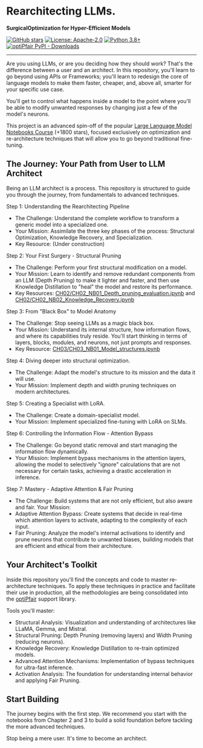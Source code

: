 # Rearchitecting LLMs. 
**SurgicalOptimization for Hyper-Efficient Models**

[![GitHub stars](https://img.shields.io/github/stars/peremartra/Rearchitecting-LLMs?style=social)](https://github.com/peremartra/Rearchitecting-LLMs/stargazers)
[![License: Apache-2.0](https://img.shields.io/badge/License-Apache%202.0-blue.svg)](https://opensource.org/licenses/Apache-2.0)
[![Python 3.8+](https://img.shields.io/badge/python-3.8+-blue.svg)](https://www.python.org/downloads/)
[![optiPfair PyPI - Downloads](https://img.shields.io/pypi/dm/optipfair)](https://pypi.org/project/optipfair/)

---

Are you using LLMs, or are you deciding how they should work? That's the difference between a user and an architect.
In this repository, you'll learn to go beyond using APIs or Frameworks; you'll learn to redesign the core of language models to make them faster, cheaper, and, above all, smarter for your specific use case.

You'll get to control what happens inside a model to the point where you'll be able to modify unwanted responses by changing just a few of the model's neurons.

This project is an advanced spin-off of the popular [Large Language Model Notebooks Course](https://github.com/peremartra/Large-Language-Model-Notebooks-Course) (+1800 stars), focused exclusively on optimization and re-architecture techniques that will allow you to go beyond traditional fine-tuning.

## The Journey: Your Path from User to LLM Architect
Being an LLM architect is a process. This repository is structured to guide you through the journey, from fundamentals to advanced techniques.

Step 1: Understanding the Rearchitecting Pipeline
* The Challenge: Understand the complete workflow to transform a generic model into a specialized one.
* Your Mission: Assimilate the three key phases of the process: Structural Optimization, Knowledge Recovery, and Specialization.
* Key Resource: (Under construction)

Step 2: Your First Surgery - Structural Pruning
* The Challenge: Perform your first structural modification on a model.
* Your Mission: Learn to identify and remove redundant components from an LLM (Depth Pruning) to make it lighter and faster, and then use Knowledge Distillation to "heal" the model and restore its performance.
* Key Resources: [CH02/CH02_NB01_Depth_pruning_evaluation.ipynb](https://github.com/peremartra/Rearchitecting-LLMs/blob/main/CH02/CH02_NB01_Depth_pruning_evaluation.ipynb) and [CH02/CH02_NB02_Knowledge_Recovery.ipynb](https://github.com/peremartra/Rearchitecting-LLMs/blob/main/CH02/CH02_NB02_Knowledge_Recovery.ipynb)

Step 3: From "Black Box" to Model Anatomy
* The Challenge: Stop seeing LLMs as a magic black box.
* Your Mission: Understand its internal structure, how information flows, and where its capabilities truly reside. You'll start thinking in terms of layers, blocks, modules, and neurons, not just prompts and responses.
* Key Resource: [CH03/CH03_NB01_Model_structures.ipynb](https://github.com/peremartra/Rearchitecting-LLMs/blob/main/CH03/CH03_NB01_Model_structures.ipynb)

Step 4: Diving deeper into structural optimization.
* The Challenge: Adapt the model's structure to its mission and the data it will use.
* Your Mission: Implement depth and width pruning techniques on modern architectures.

Step 5: Creating a Specialist with LoRA.
* The Challenge: Create a domain-specialist model.
* Your Mission: Implement specialized fine-tuning with LoRA on SLMs.

Step 6: Controlling the Information Flow - Attention Bypass
* The Challenge: Go beyond static removal and start managing the information flow dynamically.
* Your Mission: Implement bypass mechanisms in the attention layers, allowing the model to selectively "ignore" calculations that are not necessary for certain tasks, achieving a drastic acceleration in inference.

Step 7: Mastery - Adaptive Attention & Fair Pruning
* The Challenge: Build systems that are not only efficient, but also aware and fair.
Your Mission:
* Adaptive Attention Bypass: Create systems that decide in real-time which attention layers to activate, adapting to the complexity of each input.
* Fair Pruning: Analyze the model's internal activations to identify and prune neurons that contribute to unwanted biases, building models that are efficient and ethical from their architecture.

## Your Architect's Toolkit
Inside this repository you'll find the concepts and code to master re-architecture techniques. To apply these techniques in practice and facilitate their use in production, all the methodologies are being consolidated into the [optiPfair](https://github.com/peremartra/optipfair) support library.

Tools you'll master:

* Structural Analysis: Visualization and understanding of architectures like LLaMA, Gemma, and Mistral.
* Structural Pruning: Depth Pruning (removing layers) and Width Pruning (reducing neurons).
* Knowledge Recovery: Knowledge Distillation to re-train optimized models.
* Advanced Attention Mechanisms: Implementation of bypass techniques for ultra-fast inference.
* Activation Analysis: The foundation for understanding internal behavior and applying Fair Pruning.

## Start Building
The journey begins with the first step. We recommend you start with the notebooks from Chapter 2 and 3 to build a solid foundation before tackling the more advanced techniques.

Stop being a mere user. It's time to become an architect.
